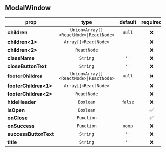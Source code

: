 ## ModalWindow

prop | type | default | required | description
---- | :----: | :-------: | :--------: | -----------
**children** | `Union<Array[]<ReactNode>\|ReactNode>` | `null` | :x: | 
**children<1>** | `Array[]<ReactNode>` |  | :x: | 
**children<2>** | `ReactNode` |  | :x: | 
**className** | `String` | `''` | :x: | 
**closeButtonText** | `String` | `''` | :x: | 
**footerChildren** | `Union<Array[]<ReactNode>\|ReactNode>` | `null` | :x: | 
**footerChildren<1>** | `Array[]<ReactNode>` |  | :x: | 
**footerChildren<2>** | `ReactNode` |  | :x: | 
**hideHeader** | `Boolean` | `false` | :x: | 
**isOpen** | `Boolean` |  | :white_check_mark: | 
**onClose** | `Function` |  | :white_check_mark: | 
**onSuccess** | `Function` | `noop` | :x: | 
**successButtonText** | `String` | `''` | :x: | 
**title** | `String` | `''` | :x: | 

